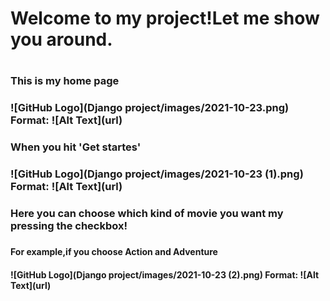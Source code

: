 <h1>Welcome to my project!Let me show you around.<h1>
<h3>This is my home page<h3>
  ![GitHub Logo](Django project/images/2021-10-23.png)
  Format: ![Alt Text](url)
<h3>When you hit 'Get startes'<h3>
  ![GitHub Logo](Django project/images/2021-10-23 (1).png)
  Format: ![Alt Text](url)
<h3>Here you can choose which kind of movie you want my pressing the checkbox!<h3>
  <h4>For example,if you choose Action and Adventure<h4>
  ![GitHub Logo](Django project/images/2021-10-23 (2).png)
  Format: ![Alt Text](url)
